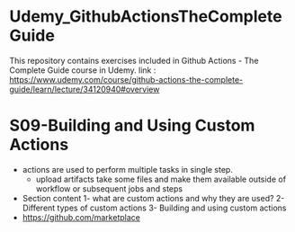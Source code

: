 # Udemy_GithubActionsTheCompleteGuide
This repository contains exercises included in Github Actions - The Complete Guide course in Udemy.
link : https://www.udemy.com/course/github-actions-the-complete-guide/learn/lecture/34120940#overview

S09-Building and Using Custom Actions
=====================================
- actions are used to perform multiple tasks in single step.
    - upload artifacts take some files and make them available outside of workflow or subsequent jobs and steps 
- Section content
    1- what are custom actions and why they are used?
    2- Different types of custom actions
    3- Building and using custom actions
- https://github.com/marketplace